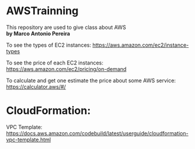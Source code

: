 # AWSTrainning
This repository are used to give class about AWS
<br><b>by Marco Antonio Pereira</b>

To see the types of EC2 instances:
https://aws.amazon.com/ec2/instance-types

To see the price of each EC2 instances:
https://aws.amazon.com/ec2/pricing/on-demand

To calculate and get one estimate the price about some AWS service:
https://calculator.aws/#/


# CloudFormation:
VPC Template: https://docs.aws.amazon.com/codebuild/latest/userguide/cloudformation-vpc-template.html
